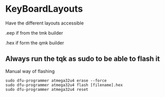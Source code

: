 # KeyBoardLayouts
Have the different layouts accessible

.eep if from the tmk builder

.hex if form the qmk builder

## Always run the tqk as sudo to be able to flash it 

Manual way of flashing
```
sudo dfu-programmer atmega32u4 erase --force
sudo dfu-programmer atmega32u4 flash [filename].hex
sudo dfu-programmer atmega32u4 reset
```
